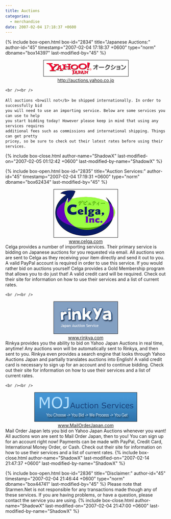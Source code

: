 ```yaml
---
title: Auctions
categories:
  - merchandise
date: 2007-02-04 17:18:37 +0600
---
```

{% include box-open.html box-id="2834" title="Japanese Auctions:" author-id="45" timestamp="2007-02-04 17:18:37 +0600" type="norm" dbname="box14397" last-modified-by="45" %}
	<center>
	<a href="http://auctions.yahoo.co.jp/jp/"><img src="/merchandise/auctions/yahoo.jpg" border="1" alt="Yahoo Japan Auctions" /><br />http://auctions.yahoo.co.jp</a>
	</center>

	<br /><br />

	All auctions <b>will not</b> be shipped internationally. In order to successfully bid 
	you will need to use an importing service. Below are some services you can use to help 
	you start bidding today! However please keep in mind that using any services requires 
	additional fees such as commissions and international shipping. Things can get pretty 
	pricey, so be sure to check out their latest rates before using their services.
{% include box-close.html author-name="ShadowX" last-modified-on="2007-02-05 01:12:42 +0600" last-modified-by-name="ShadowX" %}

{% include box-open.html box-id="2835" title="Auction Services:" author-id="45" timestamp="2007-02-04 17:19:31 +0600" type="norm" dbname="box62434" last-modified-by="45" %}
<table1 />
	<center>
	<a href="http://www.celga.com"><img src="/merchandise/auctions/celga.jpg" border="1" alt="Celga.com" /><br />www.celga.com</a>
	</center>
<table2 />
	Celga provides a number of importing services. Their primary service is bidding on 
	Japanese auctions for you requested via email. All auctions won are sent to Celga as they 
	receiving your item directly and send it out to you. A valid PayPal account is required 
	in order to use this service. If you would rather bid on auctions yourself Celga provides 
	a Gold Membership program that allows you to do just that! A valid credit card will be 
	required. Check out their site for information on how to use their services and a list 
	of current rates.
<table3 />

	<br /><br />

<table1 />
	<center>
	<a href="http://www.rinkya.com/"><img src="/merchandise/auctions/rinkya.jpg" border="1" alt="Celga.com" /><br />www.rinkya.com</a>
	</center>
<table2 />
	Rinkya provides you the ability to bid on Yahoo Japan Auctions in real time, anytime! 
	Any auctions won will be automatically sent to Rinkya, and then sent to you. Rinkya 
	even provides a search engine that looks through Yahoo Auctions Japan and partially 
	translates auctions into English! A valid credit card is necessary to sign up for an 
	account and to continue bidding. Check out their site for information on how to use 
	their services and a list of current rates.
<table3 />

	<br /><br />

<table1 />
	<center>
	<a href="http://www.mailorderjapan.com/yahoo-auction-japan/index.php"><img src="/merchandise/importing/mojas.jpg" border="1" alt="MailOrderJapan.com" /><br />www.MailOrderJapan.com</a>
	</center>
<table2 />
	Mail Order Japan lets you bid on Yahoo Japan Auctions whenever you want! All auctions won 
	are sent to Mail Order Japan, then to you! You can sign up for an account right now! 
	Payments can be made with PayPal, Credit Card, International Money Order, or Cash. Check 
	out their site for information on how to use their services and a list of current rates.
<table3 />
{% include box-close.html author-name="ShadowX" last-modified-on="2007-02-14 21:47:37 +0600" last-modified-by-name="ShadowX" %}

{% include box-open.html box-id="2836" title="Disclaimer:" author-id="45" timestamp="2007-02-04 21:46:44 +0600" type="norm" dbname="box44741" last-modified-by="45" %}
	Please note that Starmen.Net is not responsible for any transactions made though any 
	of these services. If you are having problems, or have a question, please contact the 
	service you are using.
{% include box-close.html author-name="ShadowX" last-modified-on="2007-02-04 21:47:00 +0600" last-modified-by-name="ShadowX" %}
